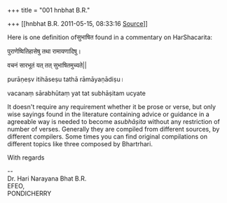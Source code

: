 +++
title = "001 hnbhat B.R."

+++
[[hnbhat B.R.	2011-05-15, 08:33:16 [Source](https://groups.google.com/g/samskrita/c/4gX_7Jq7Bdw)]]



Here is one definition ofसुभाषित found in a commentary on HarShacarita:

  

पुराणेष्वितिहासेषु तथा रामायणादिषु।

वचनं सारभूतं यत् तत् सुभाषितमुच्यते\|\|

purāṇeṣv itihāseṣu tathā rāmāyaṇādiṣu।

vacanaṃ sārabhūtaṃ yat tat subhāṣitam ucyate  

  

It doesn't require any requirement whether it be prose or verse, but only wise sayings found in the literature containing advice or guidance in a agreeable way is needed to become a*subhāṣita* without any restriction of number of verses. Generally they are compiled from different sources, by different compilers. Some times you can find original compilations on different topics like three composed by Bhartrhari.

  

With regards

  

--  
Dr. Hari Narayana Bhat B.R.  
EFEO,  
PONDICHERRY  

